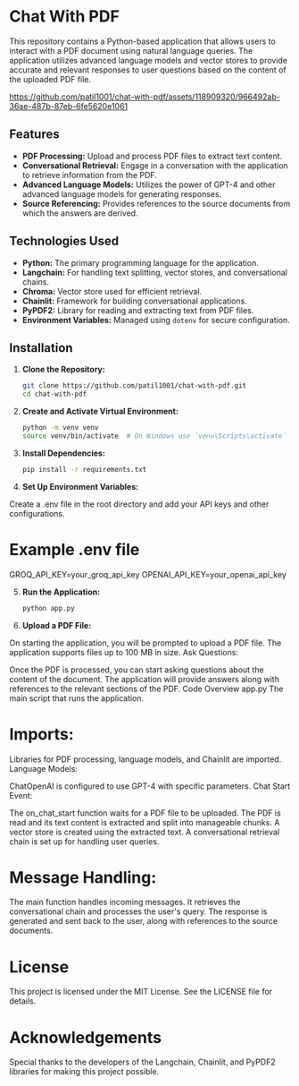 # Chat With PDF

This repository contains a Python-based application that allows users to interact with a PDF document using natural language queries. The application utilizes advanced language models and vector stores to provide accurate and relevant responses to user questions based on the content of the uploaded PDF file.

https://github.com/patil1001/chat-with-pdf/assets/118909320/966492ab-36ae-487b-87eb-6fe5620e1061

## Features

- **PDF Processing:** Upload and process PDF files to extract text content.
- **Conversational Retrieval:** Engage in a conversation with the application to retrieve information from the PDF.
- **Advanced Language Models:** Utilizes the power of GPT-4 and other advanced language models for generating responses.
- **Source Referencing:** Provides references to the source documents from which the answers are derived.

## Technologies Used

- **Python:** The primary programming language for the application.
- **Langchain:** For handling text splitting, vector stores, and conversational chains.
- **Chroma:** Vector store used for efficient retrieval.
- **Chainlit:** Framework for building conversational applications.
- **PyPDF2:** Library for reading and extracting text from PDF files.
- **Environment Variables:** Managed using `dotenv` for secure configuration.

## Installation

1. **Clone the Repository:**
   ```bash
   git clone https://github.com/patil1001/chat-with-pdf.git
   cd chat-with-pdf

2. **Create and Activate Virtual Environment:**
   ```bash
   python -m venv venv
   source venv/bin/activate  # On Windows use `venv\Scripts\activate`

3. **Install Dependencies:**
   ```bash
   pip install -r requirements.txt

4. **Set Up Environment Variables:**

Create a .env file in the root directory and add your API keys and other configurations.

# Example .env file
GROQ_API_KEY=your_groq_api_key
OPENAI_API_KEY=your_openai_api_key

5. **Run the Application:**
   ```bash
   python app.py

6. **Upload a PDF File:**

On starting the application, you will be prompted to upload a PDF file. The application supports files up to 100 MB in size.
Ask Questions:

Once the PDF is processed, you can start asking questions about the content of the document. The application will provide answers along with references to the relevant sections of the PDF.
Code Overview
app.py
The main script that runs the application.

# Imports:

Libraries for PDF processing, language models, and Chainlit are imported.
Language Models:

ChatOpenAI is configured to use GPT-4 with specific parameters.
Chat Start Event:

The on_chat_start function waits for a PDF file to be uploaded.
The PDF is read and its text content is extracted and split into manageable chunks.
A vector store is created using the extracted text.
A conversational retrieval chain is set up for handling user queries.

# Message Handling:

The main function handles incoming messages.
It retrieves the conversational chain and processes the user's query.
The response is generated and sent back to the user, along with references to the source documents.

# License
This project is licensed under the MIT License. See the LICENSE file for details.

# Acknowledgements
Special thanks to the developers of the Langchain, Chainlit, and PyPDF2 libraries for making this project possible.
